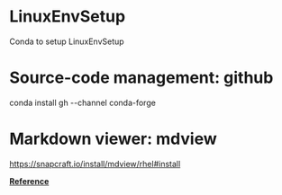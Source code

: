 # LinuxEnvSetup
Conda to setup LinuxEnvSetup

# Source-code management: github
conda install gh --channel conda-forge

# Markdown viewer: mdview
<https://snapcraft.io/install/mdview/rhel#install>

**[Reference](https://www.markdownguide.org/basic-syntax/)**
